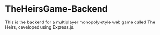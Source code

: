 # TheHeirsGame-Backend
This is the backend for a multiplayer monopoly-style web game called The Heirs, developed using Express.js.
